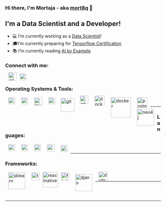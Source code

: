 ### Hi there, I'm Mortaja - aka [mort8q][github] 👋

## I'm a Data Scientist and a Developer!
- 💻 I’m currently working as a [Data Scientist][linkedin]!
- 🎓I’m currently preparing for  [Tensorflow Certification][tensorflow]
- 📚 I’m currently reading [AI by Example][books]


### Connect with me:

[<img align="left" alt="github.com" width="27px" style="vertical-align:middle;margin:-4px 10px" src="https://upload.wikimedia.org/wikipedia/commons/thumb/9/95/Font_Awesome_5_brands_github.svg/1920px-Font_Awesome_5_brands_github.svg.png" />][github]

[<img align="left" alt="mortajaalqassab | LinkedIn" width="22px" src="https://cdn.jsdelivr.net/npm/simple-icons@v3/icons/linkedin.svg" />][linkedin]

<br />

### Operating Systems & Tools:

[<img align="left" alt="linux | LinkedIn" width="22px" style="vertical-align:middle;margin:2px 10px" src="https://upload.wikimedia.org/wikipedia/commons/thumb/3/35/Tux.svg/300px-Tux.svg.png" />][linux]

[<img align="left" alt="windows" width="22px" style="vertical-align:middle;margin:2px 10px" src="https://upload.wikimedia.org/wikipedia/commons/thumb/e/ee/Windows_logo_%E2%80%93_2012_%28dark_blue%29.svg/1024px-Windows_logo_%E2%80%93_2012_%28dark_blue%29.svg.png" />][windows]

[<img align="left" alt="Visual Studio Code" width="26px" style="vertical-align:middle;margin:2px 10px" src="https://upload.wikimedia.org/wikipedia/commons/thumb/9/9a/Visual_Studio_Code_1.35_icon.svg/1920px-Visual_Studio_Code_1.35_icon.svg.png" />][vscode]

[<img align="left" alt="octave" width="22px" style="vertical-align:middle;margin:2px 10px" src="https://upload.wikimedia.org/wikipedia/commons/thumb/6/6a/Gnu-octave-logo.svg/200px-Gnu-octave-logo.svg.png" />][octave]

[<img align="left" alt="git" width="44px" style="vertical-align:middle;margin:4px 8px" src="https://upload.wikimedia.org/wikipedia/commons/thumb/e/e0/Git-logo.svg/300px-Git-logo.svg.png" />][git]

[<img align="left" alt="github.com" width="27px" style="vertical-align:middle;margin:-4px 10px" src="https://upload.wikimedia.org/wikipedia/commons/thumb/9/95/Font_Awesome_5_brands_github.svg/1920px-Font_Awesome_5_brands_github.svg.png" />][github]



[<img align="left" alt="docker" width="33px" style="vertical-align:middle;margin:-4px 10px" src="https://cdn4.iconfinder.com/data/icons/logos-and-brands/512/97_Docker_logo_logos-512.png" />][docker]


[<img align="left" alt="docker" width="65px" style="vertical-align:middle;margin:2px 10px" src="https://upload.wikimedia.org/wikipedia/en/4/45/MongoDB-Logo.svg" />][mongodb]

[<img align="left" alt="postgres" width="33px" style="vertical-align:middle;margin:2px 10px" src="https://upload.wikimedia.org/wikipedia/commons/thumb/2/29/Postgresql_elephant.svg/1200px-Postgresql_elephant.svg.png" />][postgres]


[<img align="left" alt="neo4j" width="55px" style="vertical-align:middle;margin:2px 10px" src="https://dist.neo4j.com/wp-content/uploads/20140926224303/neo4j_logo-facebook.png" />][neo4j]


<br />

--- 

### Languages:


[<img align="left" alt="python" width="22px" style="vertical-align:middle;margin:2px 10px" src="https://upload.wikimedia.org/wikipedia/commons/thumb/c/c3/Python-logo-notext.svg/1920px-Python-logo-notext.svg.png" />][python]

[<img align="left" alt="javascript" width="22px" style="vertical-align:middle;margin:2px 10px" src="https://upload.wikimedia.org/wikipedia/commons/thumb/9/99/Unofficial_JavaScript_logo_2.svg/1920px-Unofficial_JavaScript_logo_2.svg.png" />][js]

[<img align="left" alt="dart" width="22px" style="vertical-align:middle;margin:2px 10px" src="https://avatars1.githubusercontent.com/u/1609975?s=200&v=4" />][dart]


[<img align="left" alt="csharp" width="24px" style="vertical-align:middle;margin:2px 10px" src="https://upload.wikimedia.org/wikipedia/commons/thumb/7/7a/C_Sharp_logo.svg/910px-C_Sharp_logo.svg.png" />][csharp]


[<img align="left" alt="cplusplus" width="22px" style="vertical-align:middle;margin:5px 10px" src="https://upload.wikimedia.org/wikipedia/commons/thumb/1/18/ISO_C%2B%2B_Logo.svg/300px-ISO_C%2B%2B_Logo.svg.png" />][cplusplus]





<br />

--- 

### Frameworks: 


[<img align="left" alt="sklearn" width="55px" style="vertical-align:middle;margin:2px 10px" src="https://upload.wikimedia.org/wikipedia/commons/thumb/0/05/Scikit_learn_logo_small.svg/1200px-Scikit_learn_logo_small.svg.png" />][sklearn]


[<img align="left" alt="tensorflow" width="26px" style="vertical-align:middle;margin:2px 10px" src="https://upload.wikimedia.org/wikipedia/commons/thumb/2/2d/Tensorflow_logo.svg/1200px-Tensorflow_logo.svg.png" />][tensorflow]

[<img align="left" alt="reactnative" width="50px" style="vertical-align:middle;margin:1px 0px" src="https://upload.wikimedia.org/wikipedia/commons/thumb/a/a7/React-icon.svg/440px-React-icon.svg.png" />][reactnative]


[<img align="left" alt="flutter" width="26px" style="vertical-align:middle;margin:2px 10px" src="https://res.cloudinary.com/startup-grind/image/upload/c_fill,dpr_2.0,f_auto,g_center,h_1080,q_100,w_1080/v1/gcs/platform-data-goog/events/flutter-logo-5086DD11C5-seeklogo.com_.png" />][flutter]

[<img align="left" alt="djano" width="55px" style="vertical-align:middle;margin:8px 10px" src="https://upload.wikimedia.org/wikipedia/commons/thumb/7/75/Django_logo.svg/370px-Django_logo.svg.png" />][django]

[<img align="left" alt="dotnet" width="30px" style="vertical-align:middle;margin:0px 10px" src="https://upload.wikimedia.org/wikipedia/commons/thumb/a/a3/.NET_Logo.svg/1920px-.NET_Logo.svg.png" />][dotnet]


<br />

--- 



<br />
<br />

---

[github]: https://github.com/mort8Q
[linkedin]: https://linkedin.com/in/mortajaalqassab
[tensorflow]: https://www.tensorflow.org/certificate
[books]: https://www.amazon.com/Artificial-Intelligence-Example-advanced-learning/dp/1839211539
[vscode]: https://code.visualstudio.com/
[linux]: https://ubuntubudgie.org/
[windows]: https://www.microsoft.com/en-us/windows
[git]: https://git-scm.com/
[octave]: https://www.gnu.org/software/octave/download.html
[docker]: https://www.docker.com/
[js]: https://developer.mozilla.org/en-US/docs/Web/JavaScript
[python]: https://www.python.org/
[cplusplus]: http://www.cplusplus.com/
[csharp]: https://docs.microsoft.com/en-us/dotnet/csharp/
[django]: https://www.djangoproject.com/ 
[dotnet]: https://dotnet.microsoft.com/
[sklearn]: https://scikit-learn.org/
[reactnative]: https://reactnative.dev/
[dart]: https://dart.dev/
[flutter]: https://flutter.dev/
[postgres]: https://www.postgresql.org/
[mongodb]: https://www.mongodb.com/
[neo4j]: https://neo4j.com/